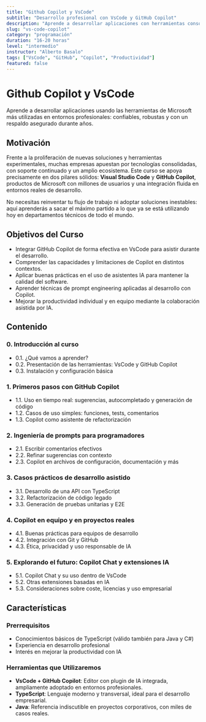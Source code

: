 ```yaml
---
title: "Github Copilot y VsCode"
subtitle: "Desarrollo profesional con VsCode y GitHub Copilot"
description: "Aprende a desarrollar aplicaciones con herramientas consolidadas de Microsoft ampliamente adoptadas en el entorno empresarial."
slug: "vs-code-copilot"
category: "programación"
duration: "16-20 horas"
level: "intermedio"
instructor: "Alberto Basalo"
tags: ["VsCode", "GitHub", "Copilot", "Productividad"]
featured: false
---
```


# Github Copilot y VsCode

Aprende a desarrollar aplicaciones usando las herramientas de Microsoft más utilizadas en entornos profesionales: confiables, robustas y con un respaldo asegurado durante años.

## Motivación

Frente a la proliferación de nuevas soluciones y herramientas experimentales, muchas empresas apuestan por tecnologías consolidadas, con soporte continuado y un amplio ecosistema. Este curso se apoya precisamente en dos pilares sólidos: **Visual Studio Code** y **GitHub Copilot**, productos de Microsoft con millones de usuarios y una integración fluida en entornos reales de desarrollo.

No necesitas reinventar tu flujo de trabajo ni adoptar soluciones inestables: aquí aprenderás a sacar el máximo partido a lo que ya se está utilizando hoy en departamentos técnicos de todo el mundo.

## Objetivos del Curso

- Integrar GitHub Copilot de forma efectiva en VsCode para asistir durante el desarrollo.
- Comprender las capacidades y limitaciones de Copilot en distintos contextos.
- Aplicar buenas prácticas en el uso de asistentes IA para mantener la calidad del software.
- Aprender técnicas de prompt engineering aplicadas al desarrollo con Copilot.
- Mejorar la productividad individual y en equipo mediante la colaboración asistida por IA.

## Contenido

### 0. Introducción al curso

- 0.1. ¿Qué vamos a aprender?
- 0.2. Presentación de las herramientas: VsCode y GitHub Copilot
- 0.3. Instalación y configuración básica

### 1. Primeros pasos con GitHub Copilot

- 1.1. Uso en tiempo real: sugerencias, autocompletado y generación de código
- 1.2. Casos de uso simples: funciones, tests, comentarios
- 1.3. Copilot como asistente de refactorización

### 2. Ingeniería de prompts para programadores

- 2.1. Escribir comentarios efectivos
- 2.2. Refinar sugerencias con contexto
- 2.3. Copilot en archivos de configuración, documentación y más

### 3. Casos prácticos de desarrollo asistido

- 3.1. Desarrollo de una API con TypeScript
- 3.2. Refactorización de código legado
- 3.3. Generación de pruebas unitarias y E2E

### 4. Copilot en equipo y en proyectos reales

- 4.1. Buenas prácticas para equipos de desarrollo
- 4.2. Integración con Git y GitHub
- 4.3. Ética, privacidad y uso responsable de IA

### 5. Explorando el futuro: Copilot Chat y extensiones IA

- 5.1. Copilot Chat y su uso dentro de VsCode
- 5.2. Otras extensiones basadas en IA
- 5.3. Consideraciones sobre coste, licencias y uso empresarial

## Características

### Prerrequisitos

- Conocimientos básicos de TypeScript (válido también para Java y C#)
- Experiencia en desarrollo profesional
- Interés en mejorar la productividad con IA

### Herramientas que Utilizaremos

- **VsCode + GitHub Copilot**: Editor con plugin de IA integrada, ampliamente adoptado en entornos profesionales.
- **TypeScript**: Lenguaje moderno y transversal, ideal para el desarrollo empresarial.
- **Java**: Referencia indiscutible en proyectos corporativos, con miles de casos reales.


